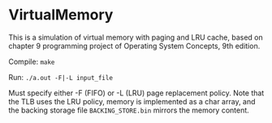 # VirtualMemory

This is a simulation of virtual memory with paging and LRU cache, based on
chapter 9 programming project of Operating System Concepts, 9th edition.

Compile: `make`

Run: `./a.out -F|-L input_file`

Must specify either -F (FIFO) or -L (LRU) page replacement policy.
Note that the TLB uses the LRU policy, memory is implemented as a char array,
and the backing storage file `BACKING_STORE.bin` mirrors the memory content.
